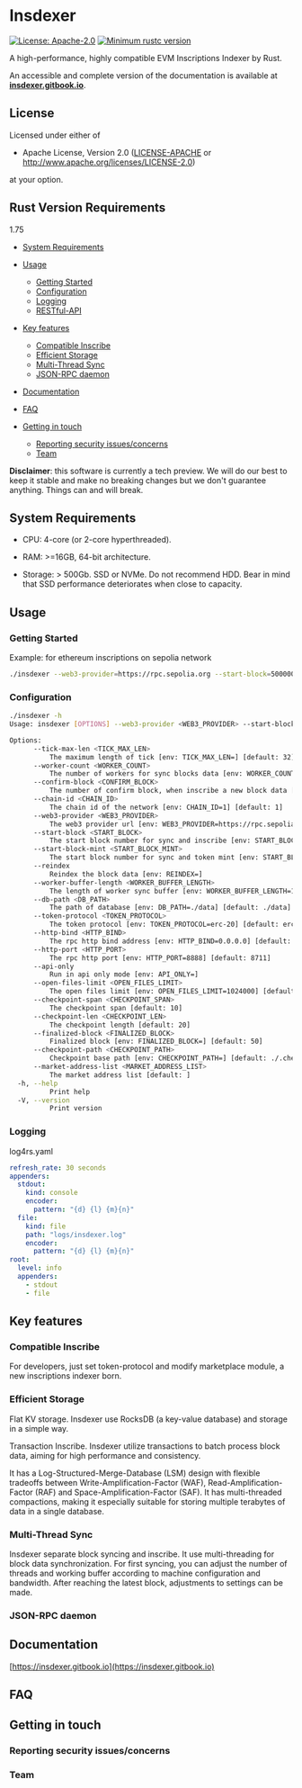 # Insdexer

[![License: Apache-2.0](https://img.shields.io/badge/license-Apache--2.0-blue)](#license)
[![Minimum rustc version](https://img.shields.io/badge/rustc-1.75%2B-green)](#rust-version-requirements)

A high-performance, highly compatible EVM Inscriptions Indexer by Rust.

An accessible and complete version of the documentation is available at **[insdexer.gitbook.io](https://insdexer.gitbook.io)**.

## License

Licensed under either of

* Apache License, Version 2.0 ([LICENSE-APACHE](LICENSE-APACHE) or <http://www.apache.org/licenses/LICENSE-2.0>)

at your option.

## Rust Version Requirements

1.75

<!--ts-->

* [System Requirements](#system-requirements)
* [Usage](#usage)
  * [Getting Started](#getting-started)
  * [Configuration](#configuration)
  * [Logging](#logging)
  * [RESTful-API](#restful-api)

* [Key features](#key-features)
  * [Compatible Inscribe](#compatible-inscribe)
  * [Efficient Storage](#efficient-storage)
  * [Multi-Thread Sync](#multi-thread-sync)
  * [JSON-RPC daemon](#json-rpc-daemon)

* [Documentation](#documentation)
* [FAQ](#faq)
* [Getting in touch](#getting-in-touch)
  * [Reporting security issues/concerns](#reporting-security-issues/concerns)
  * [Team](#team)

<!--te-->

**Disclaimer**: this software is currently a tech preview. We will do our best to keep it stable and make no breaking changes but we don't guarantee anything. Things can and will break.

## System Requirements

* CPU: 4-core (or 2-core hyperthreaded).

* RAM: >=16GB, 64-bit architecture.

* Storage: > 500Gb.
    SSD or NVMe. Do not recommend HDD.
    Bear in mind that SSD performance deteriorates when close to capacity.

## Usage

### Getting Started

Example: for ethereum inscriptions on sepolia network

```sh
./insdexer --web3-provider=https://rpc.sepolia.org --start-block=5000000 --start-block-mint=5000000
```

### Configuration

```sh
./insdexer -h
Usage: insdexer [OPTIONS] --web3-provider <WEB3_PROVIDER> --start-block <START_BLOCK> --start-block-mint <START_BLOCK_MINT>

Options:
      --tick-max-len <TICK_MAX_LEN>
          The maximum length of tick [env: TICK_MAX_LEN=] [default: 32]
      --worker-count <WORKER_COUNT>
          The number of workers for sync blocks data [env: WORKER_COUNT=1] [default: 1]
      --confirm-block <CONFIRM_BLOCK>
          The number of confirm block, when inscribe a new block data [env: CONFIRM_BLOCK=1] [default: 1]
      --chain-id <CHAIN_ID>
          The chain id of the network [env: CHAIN_ID=1] [default: 1]
      --web3-provider <WEB3_PROVIDER>
          The web3 provider url [env: WEB3_PROVIDER=https://rpc.sepolia.org]
      --start-block <START_BLOCK>
          The start block number for sync and inscribe [env: START_BLOCK=5000000]
      --start-block-mint <START_BLOCK_MINT>
          The start block number for sync and token mint [env: START_BLOCK_MINT=5000000]
      --reindex
          Reindex the block data [env: REINDEX=]
      --worker-buffer-length <WORKER_BUFFER_LENGTH>
          The length of worker sync buffer [env: WORKER_BUFFER_LENGTH=100] [default: 64]
      --db-path <DB_PATH>
          The path of database [env: DB_PATH=./data] [default: ./data]
      --token-protocol <TOKEN_PROTOCOL>
          The token protocol [env: TOKEN_PROTOCOL=erc-20] [default: erc-20]
      --http-bind <HTTP_BIND>
          The rpc http bind address [env: HTTP_BIND=0.0.0.0] [default: 127.0.0.1]
      --http-port <HTTP_PORT>
          The rpc http port [env: HTTP_PORT=8888] [default: 8711]
      --api-only
          Run in api only mode [env: API_ONLY=]
      --open-files-limit <OPEN_FILES_LIMIT>
          The open files limit [env: OPEN_FILES_LIMIT=1024000] [default: 10240]
      --checkpoint-span <CHECKPOINT_SPAN>
          The checkpoint span [default: 10]
      --checkpoint-len <CHECKPOINT_LEN>
          The checkpoint length [default: 20]
      --finalized-block <FINALIZED_BLOCK>
          Finalized block [env: FINALIZED_BLOCK=] [default: 50]
      --checkpoint-path <CHECKPOINT_PATH>
          Checkpoint base path [env: CHECKPOINT_PATH=] [default: ./.checkpoint]
      --market-address-list <MARKET_ADDRESS_LIST>
          The market address list [default: ]
  -h, --help
          Print help
  -V, --version
          Print version
```

### Logging

log4rs.yaml

```yaml
refresh_rate: 30 seconds
appenders:
  stdout:
    kind: console
    encoder:
      pattern: "{d} {l} {m}{n}"
  file:
    kind: file
    path: "logs/insdexer.log"
    encoder:
      pattern: "{d} {l} {m}{n}"
root:
  level: info
  appenders:
    - stdout
    - file
```

## Key features

### Compatible Inscribe

For developers, just set token-protocol and modify marketplace module, a new inscriptions indexer born.

### Efficient Storage

Flat KV storage. Insdexer use RocksDB (a key-value database) and storage in a simple way.

Transaction Inscribe. Insdexer utilize transactions to batch process block data, aiming for high performance and consistency.

It has a Log-Structured-Merge-Database (LSM) design with flexible tradeoffs between Write-Amplification-Factor (WAF), Read-Amplification-Factor (RAF) and Space-Amplification-Factor (SAF). It has multi-threaded compactions, making it especially suitable for storing multiple terabytes of data in a single database.

### Multi-Thread Sync

Insdexer separate block syncing and inscribe. It use multi-threading for block data synchronization.
For first syncing, you can adjust the number of threads and working buffer according to machine configuration and bandwidth. After reaching the latest block, adjustments to settings can be made.

### JSON-RPC daemon

## Documentation

[https://insdexer.gitbook.io](https://insdexer.gitbook.io)

## FAQ

## Getting in touch

### Reporting security issues/concerns

### Team
